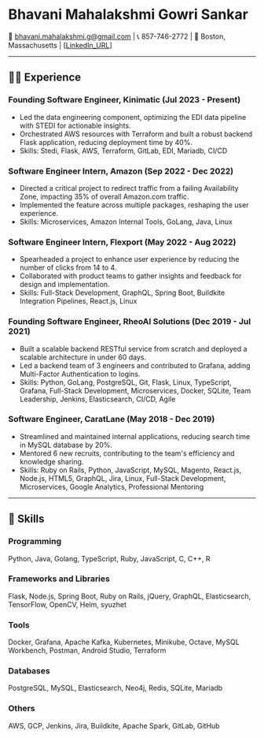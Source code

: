 # Bhavani Mahalakshmi Gowri Sankar

📧 bhavani.mahalakshmi.g@gmail.com | 📞 857-746-2772 | 📍 Boston, Massachusetts | [[LinkedIn_URL](https://www.linkedin.com/in/bhavani-mahalakshmi-gowri-sankar-6b6a54119/)]

---

## 👩‍💻 Experience

### Founding Software Engineer, Kinimatic (Jul 2023 - Present)
- Led the data engineering component, optimizing the EDI data pipeline with STEDI for actionable insights.
- Orchestrated AWS resources with Terraform and built a robust backend Flask application, reducing deployment time by 40%.
- Skills: Stedi, Flask, AWS, Terraform, GitLab, EDI, Mariadb, CI/CD

### Software Engineer Intern, Amazon (Sep 2022 - Dec 2022)
- Directed a critical project to redirect traffic from a failing Availability Zone, impacting 35% of overall Amazon.com traffic.
- Implemented the feature across multiple packages, reshaping the user experience.
- Skills: Microservices, Amazon Internal Tools, GoLang, Java, Linux

### Software Engineer Intern, Flexport (May 2022 - Aug 2022)
- Spearheaded a project to enhance user experience by reducing the number of clicks from 14 to 4.
- Collaborated with product teams to gather insights and feedback for design and implementation.
- Skills: Full-Stack Development, GraphQL, Spring Boot, Buildkite Integration Pipelines, React.js, Linux

### Founding Software Engineer, RheoAI Solutions (Dec 2019 - Jul 2021)
- Built a scalable backend RESTful service from scratch and deployed a scalable architecture in under 60 days.
- Led a backend team of 3 engineers and contributed to Grafana, adding Multi-Factor Authentication to logins.
- Skills: Python, GoLang, PostgreSQL, Git, Flask, Linux, TypeScript, Grafana, Full-Stack Development, Microservices, Docker, SQLite, Team Leadership, Jenkins, Elasticsearch, CI/CD, Agile

### Software Engineer, CaratLane (May 2018 - Dec 2019)
- Streamlined and maintained internal applications, reducing search time in MySQL database by 20%.
- Mentored 6 new recruits, contributing to the team's efficiency and knowledge sharing.
- Skills: Ruby on Rails, Python, JavaScript, MySQL, Magento, React.js, Node.js, HTML5, GraphQL, Jira, Linux, Full-Stack Development, Microservices, Google Analytics, Professional Mentoring

---

## 💼 Skills

### Programming
Python, Java, Golang, TypeScript, Ruby, JavaScript, C, C++, R

### Frameworks and Libraries
Flask, Node.js, Spring Boot, Ruby on Rails, jQuery, GraphQL, Elasticsearch, TensorFlow, OpenCV, Helm, syuzhet

### Tools
Docker, Grafana, Apache Kafka, Kubernetes, Minikube, Octave, MySQL Workbench, Postman, Android Studio, Terraform

### Databases
PostgreSQL, MySQL, Elasticsearch, Neo4j, Redis, SQLite, Mariadb

### Others
AWS, GCP, Jenkins, Jira, Buildkite, Apache Spark, GitLab, GitHub
